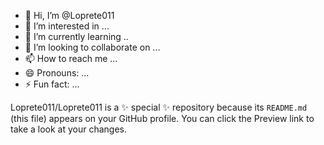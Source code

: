 - 👋 Hi, I’m @Loprete011
- 👀 I’m interested in ...
- 🌱 I’m currently learning ..
- 💞️ I’m looking to collaborate on ...
- 📫 How to reach me ...
- 😄 Pronouns: ...
- ⚡ Fun fact: ...


Loprete011/Loprete011 is a ✨ special ✨ repository because its `README.md` (this file) appears on your GitHub profile.
You can click the Preview link to take a look at your changes.
